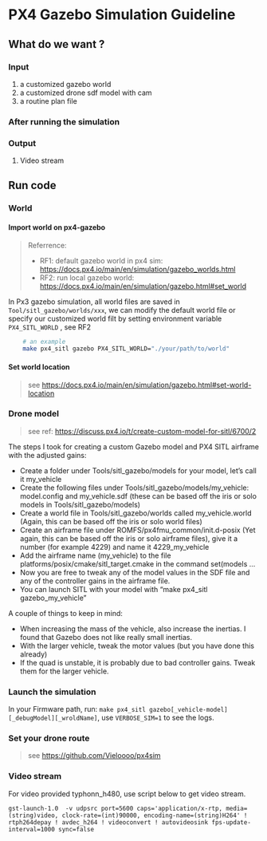
# PX4 Gazebo Simulation Guideline 

## What do we want ? 

### Input 
1. a customized gazebo world 
2. a customized drone sdf model with cam 
3. a routine plan file 

### After running the simulation 

### Output 
1. Video stream 

## Run code 

### World 

#### Import world on px4-gazebo 

> Referrence:
> - RF1: default gazebo world in px4 sim: https://docs.px4.io/main/en/simulation/gazebo_worlds.html 
> - RF2: run local gazebo world: https://docs.px4.io/main/en/simulation/gazebo.html#set_world

In Px3 gazebo simulation, all world files are saved in `Tool/sitl_gazebo/worlds/xxx`, we can modify the default world file or specify our customized world filt by setting environment variable  ` PX4_SITL_WORLD` , see RF2 

```bash 
    # an example 
    make px4_sitl gazebo PX4_SITL_WORLD="./your/path/to/world"
```

#### Set world location 

> see https://docs.px4.io/main/en/simulation/gazebo.html#set-world-location


### Drone model 
> see ref: https://discuss.px4.io/t/create-custom-model-for-sitl/6700/2 

The steps I took for creating a custom Gazebo model and PX4 SITL airframe with the adjusted gains:

- Create a folder under Tools/sitl_gazebo/models for your model, let’s call it my_vehicle
- Create the following files under Tools/sitl_gazebo/models/my_vehicle: model.config and my_vehicle.sdf (these can be based off the iris or solo models in Tools/sitl_gazebo/models)
- Create a world file in Tools/sitl_gazebo/worlds called my_vehicle.world (Again, this can be based off the iris or solo world files)
- Create an airframe file under ROMFS/px4fmu_common/init.d-posix (Yet again, this can be based off the iris or solo airframe files), give it a number (for example 4229) and name it 4229_my_vehicle
- Add the airframe name (my_vehicle) to the file platforms/posix/cmake/sitl_target.cmake in the command set(models …
- Now you are free to tweak any of the model values in the SDF file and any of the controller gains in the airframe file.
- You can launch SITL with your model with “make px4_sitl gazebo_my_vehicle”

A couple of things to keep in mind:

- When increasing the mass of the vehicle, also increase the inertias. I found that Gazebo does not like really small inertias.
- With the larger vehicle, tweak the motor values (but you have done this already)
- If the quad is unstable, it is probably due to bad controller gains. Tweak them for the larger vehicle.

### Launch the simulation 

In your Firmware path, run: `make px4_sitl gazebo[_vehicle-model][_debugModel][_wroldName]`, use `VERBOSE_SIM=1` to see the logs. 

### Set your drone route 

> see https://github.com/Vieloooo/px4sim

### Video stream 

For video provided typhonn_h480, use script below to get video stream.  
```
gst-launch-1.0  -v udpsrc port=5600 caps='application/x-rtp, media=(string)video, clock-rate=(int)90000, encoding-name=(string)H264' ! rtph264depay ! avdec_h264 ! videoconvert ! autovideosink fps-update-interval=1000 sync=false 
```